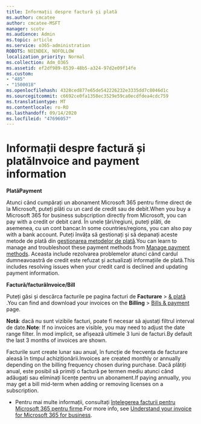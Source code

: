 ```yaml
---
title: Informații despre factură și plată
ms.author: cmcatee
author: cmcatee-MSFT
manager: scotv
ms.audience: Admin
ms.topic: article
ms.service: o365-administration
ROBOTS: NOINDEX, NOFOLLOW
localization_priority: Normal
ms.collection: Adm_O365
ms.assetid: ef2df989-8539-48b5-a324-97d2e09f14fe
ms.custom:
- "485"
- "1500018"
ms.openlocfilehash: 4328ced877e65de542226232e3335dd7c8046d1c
ms.sourcegitcommit: c6692ce0fa1358ec3529e59ca0ecdfdea4cdc759
ms.translationtype: MT
ms.contentlocale: ro-RO
ms.lasthandoff: 09/14/2020
ms.locfileid: "47696057"
---
```

# <a name="invoice-and-payment-information"></a><span data-ttu-id="7e997-102">Informații despre factură și plată</span><span class="sxs-lookup"><span data-stu-id="7e997-102">Invoice and payment information</span></span>

<span data-ttu-id="7e997-103">**Plată**</span><span class="sxs-lookup"><span data-stu-id="7e997-103">**Payment**</span></span>

<span data-ttu-id="7e997-104">Atunci când cumpărați un abonament Microsoft 365 pentru firme direct de la Microsoft, puteți plăti cu un card de credit sau de debit.</span><span class="sxs-lookup"><span data-stu-id="7e997-104">When you buy a Microsoft 365 for business subscription directly from Microsoft, you can pay with a credit or debit card.</span></span>  <span data-ttu-id="7e997-105">În unele țări/regiuni, puteți plăti, de asemenea, cu un cont bancar.</span><span class="sxs-lookup"><span data-stu-id="7e997-105">In some countries/regions, you can also pay with a bank account.</span></span>  <span data-ttu-id="7e997-106">Puteți învăța să gestionați și să depanați aceste metode de plată din [gestionarea metodelor de plată](https://docs.microsoft.com/microsoft-365/commerce/billing-and-payments/manage-payment-methods).</span><span class="sxs-lookup"><span data-stu-id="7e997-106">You can learn to manage and troubleshoot these payment methods from [Manage payment methods](https://docs.microsoft.com/microsoft-365/commerce/billing-and-payments/manage-payment-methods).</span></span> <span data-ttu-id="7e997-107">Aceasta include rezolvarea problemelor atunci când cardul dumneavoastră de credit este refuzat și actualizați informațiile de plată.</span><span class="sxs-lookup"><span data-stu-id="7e997-107">This includes resolving issues when your credit card is declined and updating payment information.</span></span>

<span data-ttu-id="7e997-108">**Factură/factură**</span><span class="sxs-lookup"><span data-stu-id="7e997-108">**Invoice/Bill**</span></span>

<span data-ttu-id="7e997-109">Puteți găsi și descărca facturile pe pagina facturi de **Facturare**  >  [& plată](https://go.microsoft.com/fwlink/p/?linkid=848039) .</span><span class="sxs-lookup"><span data-stu-id="7e997-109">You can find and download your invoices on the **Billing** > [Bills & payment](https://go.microsoft.com/fwlink/p/?linkid=848039) page.</span></span>  

<span data-ttu-id="7e997-110">**Notă**: dacă nu sunt vizibile facturi, poate fi necesar să ajustați filtrul interval de date.</span><span class="sxs-lookup"><span data-stu-id="7e997-110">**Note**: If no invoices are visible, you may need to adjust the date range filter.</span></span>  <span data-ttu-id="7e997-111">În mod implicit, se afișează ultimele 3 luni de facturi.</span><span class="sxs-lookup"><span data-stu-id="7e997-111">By default the last 3 months of invoices are shown.</span></span>

<span data-ttu-id="7e997-112">Facturile sunt create lunar sau anual, în funcție de frecvența de facturare aleasă în timpul achiziționării.</span><span class="sxs-lookup"><span data-stu-id="7e997-112">Invoices are created monthly or annually depending on the billing frequency chosen during purchase.</span></span>  <span data-ttu-id="7e997-113">Dacă plătiți anual, este posibil să primiți o factură pe termen mediu atunci când adăugați sau eliminați licențe pentru un abonament.</span><span class="sxs-lookup"><span data-stu-id="7e997-113">If paying annually, you may get a bill mid-term when adding or removing licenses on a subscription.</span></span>

- <span data-ttu-id="7e997-114">Pentru mai multe informații, consultați [înțelegerea facturii pentru Microsoft 365 pentru firme](https://docs.microsoft.com/microsoft-365/commerce/billing-and-payments/understand-your-invoice2).</span><span class="sxs-lookup"><span data-stu-id="7e997-114">For more info, see [Understand your invoice for Microsoft 365 for business](https://docs.microsoft.com/microsoft-365/commerce/billing-and-payments/understand-your-invoice2).</span></span>
